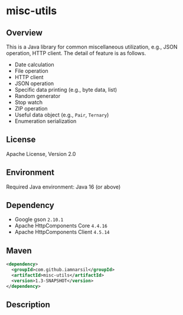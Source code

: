# misc-utils

## Overview

This is a Java library for common miscellaneous utilization, e.g., JSON operation, HTTP client.
The detail of feature is as follows.

- Date calculation
- File operation
- HTTP client
- JSON operation
- Specific data printing (e.g., byte data, list)
- Random generator
- Stop watch
- ZIP operation
- Useful data object (e.g., `Pair`, `Ternary`)
- Enumeration serialization

## License

Apache License, Version 2.0

## Environment

Required Java environment: Java 16 (or above)

## Dependency

- Google gson `2.10.1`
- Apache HttpComponents Core `4.4.16`
- Apache HttpComponents Client `4.5.14`

## Maven

```xml
<dependency>
  <groupId>com.github.iamnarsil</groupId>
  <artifactId>misc-utils</artifactId>
  <version>1.3-SNAPSHOT</version>
</dependency>
```

## Description
